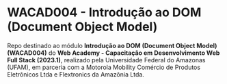 # WACAD004 - Introdução ao DOM (Document Object Model)
Repo destinado ao módulo **Introdução ao DOM (Document Object Model) (WACAD004)** do **Web Academy - Capacitação em Desenvolvimento Web Full Stack (2023.1)**, realizado pela Universidade Federal do Amazonas (UFAM), em parceria com a Motorola Mobility Comércio de Produtos Eletrônicos Ltda e Flextronics da Amazônia Ltda.
